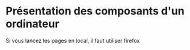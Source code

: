 # Présentation des composants d'un ordinateur

Si vous lancez les pages en local, il faut utiliser firefox
